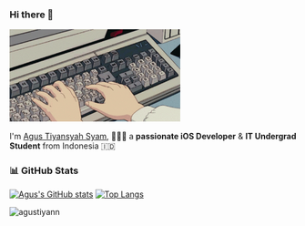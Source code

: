 ### Hi there 👋

<img src="typing.gif" width="300" />

I'm [Agus Tiyansyah Syam](https://twitter.com/SyamTiyansyah), 👨🏻‍💻 a **passionate iOS Developer** & **IT Undergrad Student** from Indonesia :indonesia:

### :bar_chart: GitHub Stats
[![Agus's GitHub stats](https://github-readme-stats.vercel.app/api?username=agustiyann&show_icons=true&theme=vue&hide_border=true)](https://github.com/anuraghazra/github-readme-stats)
[![Top Langs](https://github-readme-stats.vercel.app/api/top-langs/?username=agustiyann&layout=compact&&theme=vue&hide_border=true)](https://github.com/anuraghazra/github-readme-stats)

<img src="https://komarev.com/ghpvc/?username=agustiyann&label=Provile%20views&color=67C397&style=flat" alt="agustiyann" />

